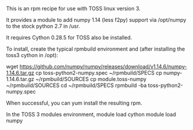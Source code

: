 This is an rpm recipe for use with TOSS linux version 3.

It provides a module to add numpy 1.14 (less f2py)
support via /opt/numpy to the stock python 2.7 in /usr.

It requires Cython 0.28.5 for TOSS also be installed.

To install, create the typical rpmbuild environment and (after installing the toss3 cython in /opt):

 wget https://github.com/numpy/numpy/releases/download/v1.14.6/numpy-1.14.6.tar.gz
 cp toss-python2-numpy.spec ~/rpmbuild/SPECS
 cp numpy-1.14.6.tar.gz ~/rpmbuild/SOURCES
 cp module.toss-numpy ~/rpmbuild/SOURCES
 cd ~/rpmbuild/SPECS
 rpmbuild -ba toss-python2-numpy.spec

When successful, you can yum install the resulting rpm.

In the TOSS 3 modules environment, 
 module load cython
 module load numpy


